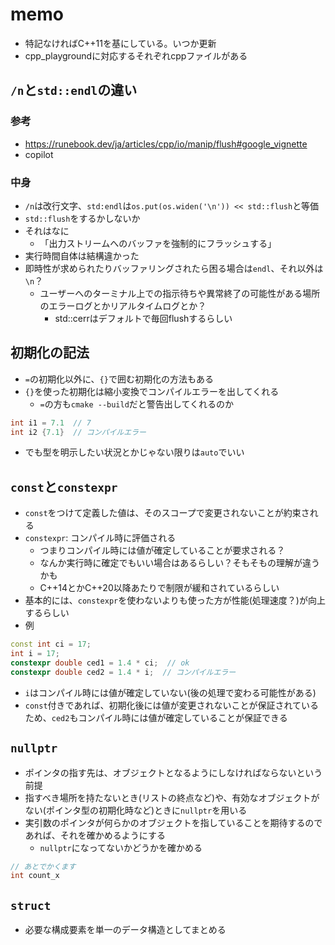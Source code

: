 # memo

- 特記なければC++11を基にしている。いつか更新
- cpp_playgroundに対応するそれぞれcppファイルがある

## `/n`と`std::endl`の違い

### 参考

- <https://runebook.dev/ja/articles/cpp/io/manip/flush#google_vignette>  
- copilot

### 中身

- `/n`は改行文字、`std:endl`は`os.put(os.widen('\n')) << std::flush`と等価
- `std::flush`をするかしないか
- それはなに
  - 「出力ストリームへのバッファを強制的にフラッシュする」
- 実行時間自体は結構違かった
- 即時性が求められたりバッファリングされたら困る場合は`endl`、それ以外は`\n`？
  - ユーザーへのターミナル上での指示待ちや異常終了の可能性がある場所のエラーログとかリアルタイムログとか？
    - std::cerrはデフォルトで毎回flushするらしい

## 初期化の記法

- `=`の初期化以外に、`{}`で囲む初期化の方法もある
- `{}`を使った初期化は縮小変換でコンパイルエラーを出してくれる
  - `=`の方も`cmake --build`だと警告出してくれるのか

```cpp
int i1 = 7.1  // 7
int i2 {7.1}  // コンパイルエラー
```

- でも型を明示したい状況とかじゃない限りは`auto`でいい

## `const`と`constexpr`

- `const`をつけて定義した値は、そのスコープで変更されないことが約束される
- `constexpr`: コンパイル時に評価される
  - つまりコンパイル時には値が確定していることが要求される？
  - なんか実行時に確定でもいい場合はあるらしい？そもそもの理解が違うかも
  - C++14とかC++20以降あたりで制限が緩和されているらしい
- 基本的には、`constexpr`を使わないよりも使った方が性能(処理速度？)が向上するらしい
- 例

```cpp
const int ci = 17;
int i = 17;
constexpr double ced1 = 1.4 * ci;  // ok
constexpr double ced2 = 1.4 * i;  // コンパイルエラー
```

- `i`はコンパイル時には値が確定していない(後の処理で変わる可能性がある)
- `const`付きであれば、初期化後には値が変更されないことが保証されているため、`ced2`もコンパイル時には値が確定していることが保証できる

## `nullptr`

- ポインタの指す先は、オブジェクトとなるようにしなければならないという前提
- 指すべき場所を持たないとき(リストの終点など)や、有効なオブジェクトがない(ポインタ型の初期化時など)ときに`nullptr`を用いる
- 実引数のポインタが何らかのオブジェクトを指していることを期待するのであれば、それを確かめるようにする
  - `nullptr`になってないかどうかを確かめる

```cpp
// あとでかくます
int count_x
```

## `struct`

- 必要な構成要素を単一のデータ構造としてまとめる

```cpp
